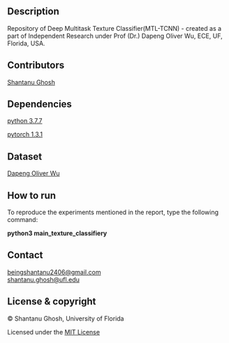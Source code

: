## Description
Repository of Deep Multitask Texture Classifier(MTL-TCNN) - created as a part of Independent Research under Prof (Dr.) Dapeng Oliver Wu, ECE, UF, Florida, USA.

## Contributors
[Shantanu Ghosh](https://www.linkedin.com/in/shantanu-ghosh-b369783a/)

## Dependencies
[python 3.7.7](https://www.python.org/downloads/release/python-374/)

[pytorch 1.3.1](https://pytorch.org/get-started/previous-versions/)

## Dataset 

[Dapeng Oliver Wu](http://www.wu.ece.ufl.edu/)
## How to run
To reproduce the experiments mentioned in the report, type the following
command: 

<b>python3 main_texture_classifiery</b>

## Contact
beingshantanu2406@gmail.com <br/>
shantanu.ghosh@ufl.edu

## License & copyright
© Shantanu Ghosh, University of Florida

Licensed under the [MIT License](LICENSE)
